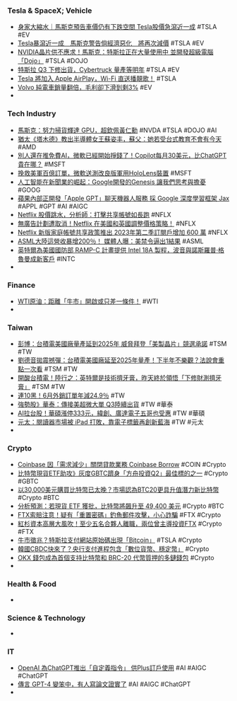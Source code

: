 ### Tesla & SpaceX; Vehicle
- [身家大縮水｜馬斯克預告車價仍有下跌空間 Tesla股價急瀉近一成](https://hk.finance.yahoo.com/news/身家大縮水-馬斯克預告車價仍有下跌空間-tesla股價急瀉近-成-014937288.html) #TSLA #EV
- [Tesla暴瀉近一成　馬斯克警告倘經濟惡化　將再次減價](https://www.hk01.com/財經快訊/921618/tesla暴瀉近一成-馬斯克警告倘經濟惡化-將再次減價) #TSLA #EV
- [NVIDIA晶片供不應求！馬斯克：特斯拉正在大量使用中 並開發超級電腦「Dojo」](https://tw.stock.yahoo.com/news/nvidia實在供不應求！-特斯拉不排除自行建造超級計算機dojo-伊隆·馬斯克：我們正在使用大量nvidia設備-235147954.html) #TSLA #DOJO
- [特斯拉 Q3 下修出貨，Cybertruck 量產等明年](https://technews.tw/2023/07/21/tesla-lowers-q3-production-forecast/) #TSLA #EV
- [Tesla 將加入 Apple AirPlay，Wi-Fi 直送播靚歌！](https://www.dcfever.com/news/readnews.php?id=35712) #TSLA
- [Volvo 純電車銷量翻倍，毛利卻下滑到剩3%](https://finance.technews.tw/2023/07/21/volvo-bev-sale-grow-margin-fell/) #EV
-
### Tech Industry
- [馬斯克：努力掃貨輝達 GPU，超欽佩黃仁勳](https://technews.tw/2023/07/21/teslas-musk-needs-nvidia/) #NVDA #TSLA #DOJO #AI
- [猶太《塔木德》教出半導體女王蘇姿丰，蘇父：她若受台式教育不會有今天](https://www.gvm.com.tw/article/104683) #AMD
- [別人還在推免費AI，微軟已經開始掙錢了！Copilot每月30美元，比ChatGPT貴在哪？](https://www.bnext.com.tw/article/76108/microsoft-copilot-subscription) #MSFT
- [挽救美軍百億訂單，微軟送測改良版軍用HoloLens裝置](https://www.ithome.com.tw/news/157876) #MSFT
- [人工智能在新聞業的崛起：Google開發的Genesis 讓我們思考與擔憂](https://www.kocpc.com.tw/archives/501242) #GOOG
- [蘋果內部正開發「Apple GPT」聊天機器人服務 採 Google 深度學習框架 Jax](https://www.cool3c.com/article/196415) #APPL #GPT #AI #AIGC
- [Netflix 股價跳水，分析師：打擊共享帳號如長跑](https://finance.technews.tw/2023/07/21/netflixs-password-sharing-crackdown-is-a-marathon/) #NFLX
- [無廣告計劃遭取消！Netflix 在美國和英國調整價格策略！](https://hk.xfastest.com/178255/netflix-cheap-ad-free-basic-plan-removed-us-uk/) #NFLX
- [Netflix 新版家庭帳號共享政策推出 2023年第二季訂閱戶增加 600 萬](https://www.cool3c.com/article/196424) #NFLX
- [ASML大陸這營收暴增200％！ 媒體人曝：美禁令逼出1結果](https://www.chinatimes.com/realtimenews/20230721000084-260410) #ASML
- [英特爾為美國國防部 RAMP-C 計畫提供 Intel 18A 製程，波音與諾斯羅普·格魯曼成新客戶](https://technews.tw/2023/07/20/intel-provides-intel-18a-process-for-u-s-department-of-defense-ramp-c-program/) #INTC
-
### Finance
- [WTI原油：距離「牛市」開啟或只差一條件！](https://www.dailyfxasia.com/cn/cmarkets/20230721-24738.html) #WTI
-
### Taiwan
- [彭博：台積電美國廠量產延到2025年 威脅拜登「美製晶片」競選承諾](https://news.cnyes.com/news/id/5258429) #TSM #TW
- [劉德音拋震撼彈：台積電美國廠延至2025年量產！下半年不樂觀？法說會重點一次看](https://www.bnext.com.tw/article/76106/tsmc-earning-call-q2-ai-arizona) #TSM #TW
- [開酸台積電！陸行之：英特爾是技術擠牙膏，昨天終於領悟「下修財測擠牙膏」](https://technews.tw/2023/07/21/andrew-lu-saw-tsmc-lowers-2023-full-year-revenue-by-10/) #TSM #TW
- [連10黑！6月外銷訂單年減24.9％](https://ctee.com.tw/news/policy/905544.html) #TW
- [強勢股》華泰：傳接美超微大單 Q3陸續出貨](https://ec.ltn.com.tw/article/breakingnews/4371034) #TW #華泰
- [AI拉台股！華碩漲停333元，緯創、廣達電子五哥也受惠](https://www.gvm.com.tw/article/104705) #TW #華碩
- [元太：閱讀器市場被 iPad 打敗，靠電子標籤再創新藍海](https://technews.tw/2023/07/20/pxmart-and-e-ink-electronic-shelf-labels/) #TW #元太
-
### Crypto
- [Coinbase 因「需求減少」關閉貸款業務 Coinbase Borrow](https://blockcast.it/2023/07/21/coinbase-to-wind-down-lending-program-coinbase-borrow/) #COIN #Crypto
- [比特幣現貨ETF助攻》灰度GBTC躋身「方舟投資Q2」最佳標的之一](https://www.blocktempo.com/ark-q2-etf-report-grayscale-gbtc-ranks-among-the-best-performers/) #Crypto #GBTC
- [以30,000美元購買比特幣已太晚？市場認為BTC20更具升值潛力新比特幣](https://m.cnyes.com/news/id/5258425) #Crypto #BTC
- [分析預測：若現貨 ETF 獲批，比特幣將飆升至 49,400 美元](https://blockcast.it/2023/07/21/blofin-forecasts-49000-price-high-with-potential-btc-spot-etf-launch/) #Crypto #BTC
- [FTX索賠注意！疑有「重置密碼」釣魚郵件攻擊，小心詐騙](https://www.blocktempo.com/ftx-creditor-receives-reset-password-request-email/) #FTX #Crypto
- [紅杉資本高層大風吹！至少五名合夥人離職，兩位曾主導投資FTX](https://www.blocktempo.com/sequoia-capital-management-drastic-change/) #Crypto #FTX
- [牛市徵兆？特斯拉支付網站原始碼出現「Bitcoin」](https://www.blocktempo.com/tesla-payment-website-source-code-appear-bitcoin/) #TSLA #Crypto
- [韓國CBDC快來了？央行支付進程包含「數位貨幣、穩定幣」](https://www.blocktempo.com/bok-sets-the-development-direction-of-cbdc/) #Crypto
- [OKX 錢包成為首個支持比特幣和 BRC-20 代幣質押的多鏈錢包](https://blockcast.it/2023/07/20/okx-web3-wallet-supports-brc-20-tokens/) #Crypto
-
### Health & Food
-
### Science & Technology
-
### IT
- [OpenAI 為ChatGPT推出「自定義指令」 供Plus訂戶使用](https://news.cnyes.com/news/id/5259192) #AI #AIGC #ChatGPT
- [傳言 GPT-4 變笨中，有人寫論文證實了](https://technews.tw/2023/07/21/gpt-4-chatgpt/) #AI #AIGC #ChatGPT
-